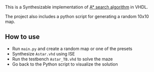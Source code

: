 This is a Synthesizable implementation of [A* search algorithm](https://en.wikipedia.org/wiki/A*_search_algorithm) in VHDL.

The project also includes a python script for generating a random 10x10 map.

## How to use
- Run ```main.py``` and create a random map or one of the presets
- Synthesize ```Astar.vhd``` using ISE 
- Run the testbench ```Astar_TB.vhd``` to solve the maze
- Go back to the Python script to visualize the solution
